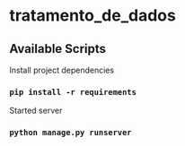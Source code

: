 # tratamento_de_dados

## Available Scripts

Install project dependencies

### `pip install -r requirements`

Started server

### `python manage.py runserver`

